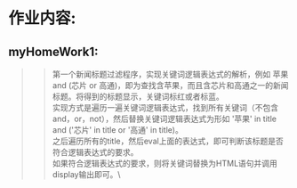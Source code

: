 作业内容:
============================

myHomeWork1:
---------------------
>>第一个新闻标题过滤程序，实现关键词逻辑表达式的解析，例如 苹果 and (芯片 or 高通)，即为查找含苹果，而且含芯片和高通之一的新闻标题。将得到的标题显示，关键词标红或者标蓝。\
>>实现方式是遍历一遍关键词逻辑表达式，找到所有关键词（不包含and，or，not），然后替换关键词逻辑表达式为形如 '苹果' in title and ('芯片' in title or '高通' in title)。\
>>之后遍历所有的title，然后eval上面的表达式，即可判断该标题是否符合逻辑表达式的要求。\
>>如果符合逻辑表达式的要求，则将关键词替换为HTML语句并调用display输出即可。\
